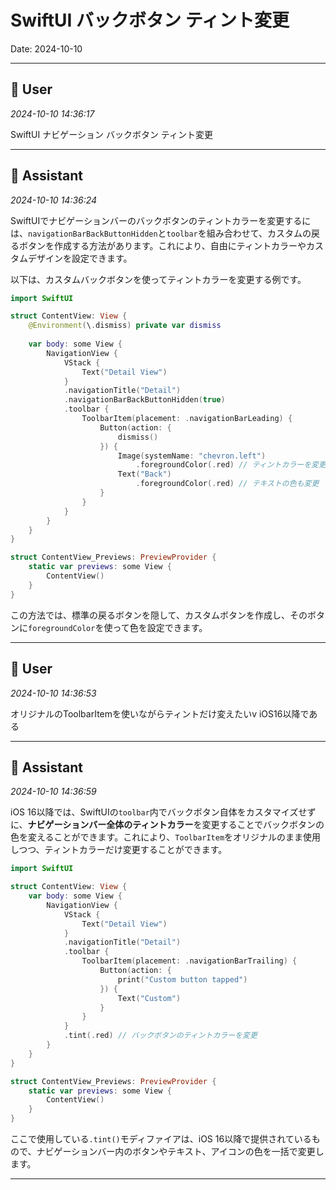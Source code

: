 # SwiftUI バックボタン ティント変更

Date: 2024-10-10

---

## 👤 User
*2024-10-10 14:36:17*

SwiftUI ナビゲーション バックボタン ティント変更

---

## 🤖 Assistant
*2024-10-10 14:36:24*

SwiftUIでナビゲーションバーのバックボタンのティントカラーを変更するには、`navigationBarBackButtonHidden`と`toolbar`を組み合わせて、カスタムの戻るボタンを作成する方法があります。これにより、自由にティントカラーやカスタムデザインを設定できます。

以下は、カスタムバックボタンを使ってティントカラーを変更する例です。

```swift
import SwiftUI

struct ContentView: View {
    @Environment(\.dismiss) private var dismiss
    
    var body: some View {
        NavigationView {
            VStack {
                Text("Detail View")
            }
            .navigationTitle("Detail")
            .navigationBarBackButtonHidden(true)
            .toolbar {
                ToolbarItem(placement: .navigationBarLeading) {
                    Button(action: {
                        dismiss()
                    }) {
                        Image(systemName: "chevron.left")
                            .foregroundColor(.red) // ティントカラーを変更
                        Text("Back")
                            .foregroundColor(.red) // テキストの色も変更
                    }
                }
            }
        }
    }
}

struct ContentView_Previews: PreviewProvider {
    static var previews: some View {
        ContentView()
    }
}
```

この方法では、標準の戻るボタンを隠して、カスタムボタンを作成し、そのボタンに`foregroundColor`を使って色を設定できます。

---

## 👤 User
*2024-10-10 14:36:53*

オリジナルのToolbarItemを使いながらティントだけ変えたいv iOS16以降である

---

## 🤖 Assistant
*2024-10-10 14:36:59*

iOS 16以降では、SwiftUIの`toolbar`内でバックボタン自体をカスタマイズせずに、**ナビゲーションバー全体のティントカラー**を変更することでバックボタンの色を変えることができます。これにより、`ToolbarItem`をオリジナルのまま使用しつつ、ティントカラーだけ変更することができます。

```swift
import SwiftUI

struct ContentView: View {
    var body: some View {
        NavigationView {
            VStack {
                Text("Detail View")
            }
            .navigationTitle("Detail")
            .toolbar {
                ToolbarItem(placement: .navigationBarTrailing) {
                    Button(action: {
                        print("Custom button tapped")
                    }) {
                        Text("Custom")
                    }
                }
            }
            .tint(.red) // バックボタンのティントカラーを変更
        }
    }
}

struct ContentView_Previews: PreviewProvider {
    static var previews: some View {
        ContentView()
    }
}
```

ここで使用している`.tint()`モディファイアは、iOS 16以降で提供されているもので、ナビゲーションバー内のボタンやテキスト、アイコンの色を一括で変更します。

---
